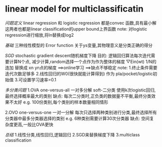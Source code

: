 # linear model for multiclassificatin
*问题定义*
linear regression 和 logistic regression 都是convec 函数,具有最小解
这两者也都是linear classification的upper bound上界函数
note:
对logistic regression进行缩放,将ln替换成log2

*基础*
三种线性模型的 Error function
关于ys变量,其物理意义是分类正确的得分

*SGD*
stochastic gradient descent随机梯度下降
目的: 逻辑回归算法每次迭代需要计算N个点, 减少计算,random选择一个点作为作为整体的梯度
▽Ein(wt) 1/N的连加  替换成  xn yn点的梯度
==>online学习 ==>缺点不够稳定
note:
1.终止条件需要迭代次数足够多
2.线性回归的W0(很快就能计算得到)  作为 pla/pocket/logistic初始值
3.可设置学习速率=0.1


*多分类问题*
1.OVA
one-versus-all 一对多分解
soft-二分类 使用k次logistic回归,最终选择概率最大的类别
缺点: 每次二分类时,正负类的数据量不平衡,最终分类效果不太好
e.g. 100份类别,每个类别的样本数量相同情形

2.OVO
one-versus-one 一对一分解
每次只选择两种类别进行分类,最终选择所有分类器中最多分类器选择的类别
e.g. 6种类别需要计算30次分类器
缺点: 空间复杂度更高,一般比OVA更快


*总结*
1.线性分类,线性回归,逻辑回归
2.SGD来替换梯度下降
3.multiclass classification
